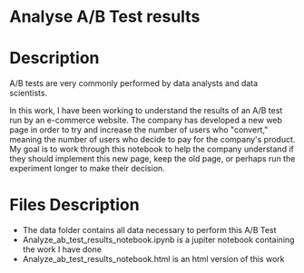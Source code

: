 # Analyse A/B Test results

# Description

A/B tests are very commonly performed by data analysts and data scientists. 

In this work, I have been working to understand the results of an A/B test run by an e-commerce website. The company has developed a new web page in order to try and increase the number of users who "convert," meaning the number of users who decide to pay for the company's product. My goal is to work through this notebook to help the company understand if they should implement this new page, keep the old page, or perhaps run the experiment longer to make their decision.

# Files Description

* The data folder contains all data necessary to perform this A/B Test
* Analyze_ab_test_results_notebook.ipynb is a jupiter notebook containing the work I have done
* Analyze_ab_test_results_notebook.html is an html version of this work
